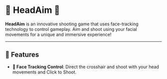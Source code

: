 # 🎯 **HeadAim** 🎯

**HeadAim** is an innovative shooting game that uses face-tracking technology to control gameplay. Aim and shoot using your facial movements for a unique and immersive experience!

---

## 🚀 Features

- **🎯 Face Tracking Control**: Direct the crosshair and shoot with your head movements and Click to Shoot.
